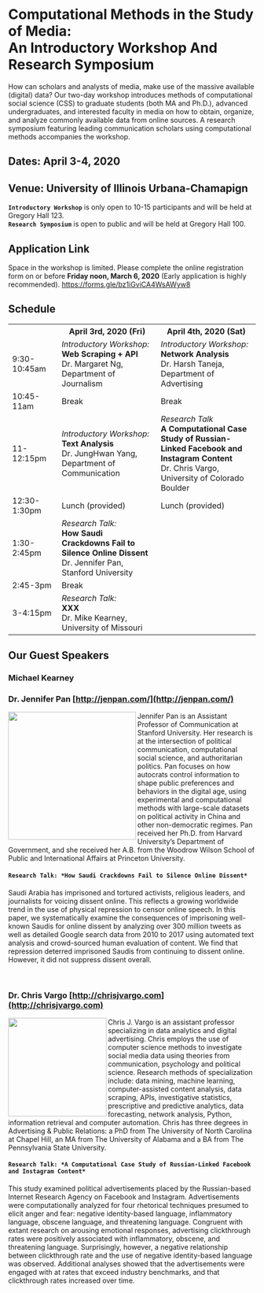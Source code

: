 # Computational Methods in the Study of Media:<br/> An Introductory Workshop And Research Symposium

How can scholars and analysts of media, make use of the massive available (digital) data? 
Our two-day workshop introduces methods of computational social science (CSS) to graduate students (both MA and Ph.D.), advanced undergraduates, and interested faculty in media on how to obtain, organize, and analyze commonly available data from online sources.
A research symposium featuring leading communication scholars using computational methods accompanies the workshop.
## Dates: April 3-4, 2020
## Venue: University of Illinois Urbana-Chamapign 

**`Introductory Workshop`** is only open to 10-15 participants and will be held at Gregory Hall 123. <br/> **`Research Symposium`** is open to public and will be held at Gregory Hall 100.

## Application Link
Space in the workshop is limited. Please complete the online registration form on or before **Friday noon, March 6, 2020** (Early application is highly recommended).
https://forms.gle/bz1iGviCA4WsAWyw8

## Schedule
<table>

  <tr>
      <th style="width:20%">&nbsp;</th> <th style="width:40%">April 3rd, 2020 (Fri)</th><th style="width:40%">April 4th, 2020 (Sat) </th>
  </tr>
  <tr>
      <td>9:30-10:45am</td><td><em>Introductory Workshop:</em><br/> <strong>Web Scraping  + API</strong><br/> Dr. Margaret  Ng, Department of Journalism</td><td><em>Introductory Workshop:</em><br/> <strong>Network Analysis</strong><br/>Dr. Harsh Taneja, Department of Advertising</td>
  </tr>
  <tr>
      <td>10:45-11am </td> <td> Break</td><td>Break</td>
  </tr>
   <tr>
      <td>11-12:15pm</td><td><em>Introductory Workshop:</em><br/> <strong>Text Analysis</strong><br/>Dr. JungHwan Yang, Department of Communication</td><td><em>Research Talk</em><br/> <strong>A Computational Case Study of Russian-Linked Facebook and Instagram Content</strong><br/>Dr. Chris Vargo, University of Colorado Boulder </td>
  </tr>
   <tr>
      <td>12:30-1:30pm</td> <td>Lunch (provided)</td><td> Lunch (provided)</td>
  </tr>
   <tr>
      <td>1:30-2:45pm </td><td><em>Research Talk:</em><br/> <strong>How Saudi Crackdowns Fail to Silence Online Dissent</strong><br/>Dr. Jennifer Pan, Stanford University </td><td>&nbsp;</td>
  </tr>
  <tr>
      <td>2:45-3pm</td><td>Break </td><td>&nbsp;</td>
  </tr>
  <tr>
      <td>3-4:15pm</td><td><em>Research Talk:</em><br/><strong>XXX</strong><br/>Dr. Mike Kearney, University of Missouri</td><td>&nbsp;</td>
  </tr>
</table>



## Our Guest Speakers
### Michael Kearney

### Dr. Jennifer Pan [http://jenpan.com/](http://jenpan.com/)

<img align="left" width="260" src="https://comm.stanford.edu/mm/2014/10/JenPan.jpg"> 
Jennifer Pan is an Assistant Professor of Communication at Stanford University. Her research is at the intersection of political communication, computational social science, and authoritarian politics. Pan focuses on how autocrats control information to shape public preferences and behaviors in the digital age, using experimental and computational methods with large-scale datasets on political activity in China and other non-democratic regimes. Pan received her Ph.D. from Harvard University’s Department of Government, and she received her A.B. from the Woodrow Wilson School of Public and International Affairs at Princeton University. 

#### `Research Talk: *How Saudi Crackdowns Fail to Silence Online Dissent*`

Saudi Arabia has imprisoned and tortured activists, religious leaders, and journalists for voicing dissent online. This reflects a growing worldwide trend in the use of physical repression to censor online speech. In this paper, we systematically examine the consequences of imprisoning well-known Saudis for online dissent by analyzing over 300 million tweets as well as detailed Google search data from 2010 to 2017 using automated text analysis and crowd-sourced human evaluation of content. We find that repression deterred imprisoned Saudis from continuing to dissent online. However, it did not suppress dissent overall.

<br/>

### Dr. Chris Vargo [http://chrisjvargo.com](http://chrisjvargo.com)
<img align="left" width="200" src="http://chrisjvargo.com/wp-content/uploads/2014/11/CU-Headshot.jpg">
Chris J. Vargo is an assistant professor specializing in data analytics and digital advertising. Chris employs the use of computer science methods to investigate social media data using theories from communication, psychology and political science. Research methods of specialization include: data mining, machine learning, computer-assisted content analysis, data scraping, APIs, investigative statistics, prescriptive and predictive analytics, data forecasting, network analysis, Python, information retrieval and computer automation. Chris has three degrees in Advertising & Public Relations: a PhD from The University of North Carolina at Chapel Hill, an MA from The University of Alabama and a BA from The Pennsylvania State University. 

#### `Research Talk: *A Computational Case Study of Russian-Linked Facebook and Instagram Content*`

This study examined political advertisements placed by the Russian-based Internet Research Agency on Facebook and Instagram. Advertisements were computationally analyzed for four rhetorical techniques presumed to elicit anger and fear: negative identity-based language, inflammatory language, obscene language, and threatening language. Congruent with extant research on arousing emotional responses, advertising clickthrough rates were positively associated with inflammatory, obscene, and threatening language. Surprisingly, however, a negative relationship between clickthrough rate and the use of negative identity-based language was observed. Additional analyses showed that the advertisements were engaged with at rates that exceed industry benchmarks, and that clickthrough rates increased over time. 


